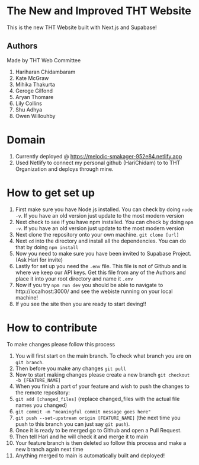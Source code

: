 # The New and Improved THT Website
This is the new THT Website built with Next.js and Supabase!

## Authors
Made by THT Web Committee
1. Hariharan Chidambaram
2. Kate McGraw
3. Mihika Thakurta
4. Geroge Gilfond
5. Aryan Thomare
6. Lily Collins
7. Shu Adhya
8. Owen Willouhby

# Domain
1. Currently deployed @ https://melodic-smakager-952e84.netlify.app
2. Used Netlify to connect my personal github (HariChidam) to to THT Organization and deploys through mine.

# How to get set up
1. First make sure you have Node.js installed. You can check by doing `node -v`. If you have an old version just update to the most modern version
2. Next check to see if you have npm installed. You can check by doing `npm -v`. If you have an old version just update to the most modern version
3. Next clone the repository onto your own machine. `git clone [url]`
4. Next `cd` into the directory and install all the dependencies. You can do that by doing `npm install`
5. Now you need to make sure you have been invited to Supabase Project. (Ask Hari for invite)
6. Lastly for set up you need the `.env` file. This file is not of Github and is where we keep our API keys. Get this file from any of the Authors and place it into your root directory and name it `.env`
7. Now if you try `npm run dev` you should be able to navigate to http://localhost:3000/ and see the webiste running on your local machine!
8. If you see the site then you are ready to start deving!!

# How to contribute
To make changes please follow this process
1. You will first start on the main branch. To check what branch you are on `git branch`.
2. Then before you make any changes `git pull`
3. Now to start making changes please create a new branch `git checkout -b [FEATURE_NAME]`
4. When you finish a part of your feature and wish to push the changes to the remote repository:
5. `git add [changed_files]` (replace changed_files with the actual file names you changed)
6. `git commit -m "meaningful commit message goes here"`
7. `git push --set-upstream origin [FEATURE_NAME]` (the next time you push to this branch you can just say `git push`).
8. Once it is ready to be merged go to Github and open a Pull Request.
9. Then tell Hari and he will check it and merge it to main
10. Your feature branch is then deleted so follow this process and make a new branch again next time
11. Anything merged to main is automatically built and deployed!

